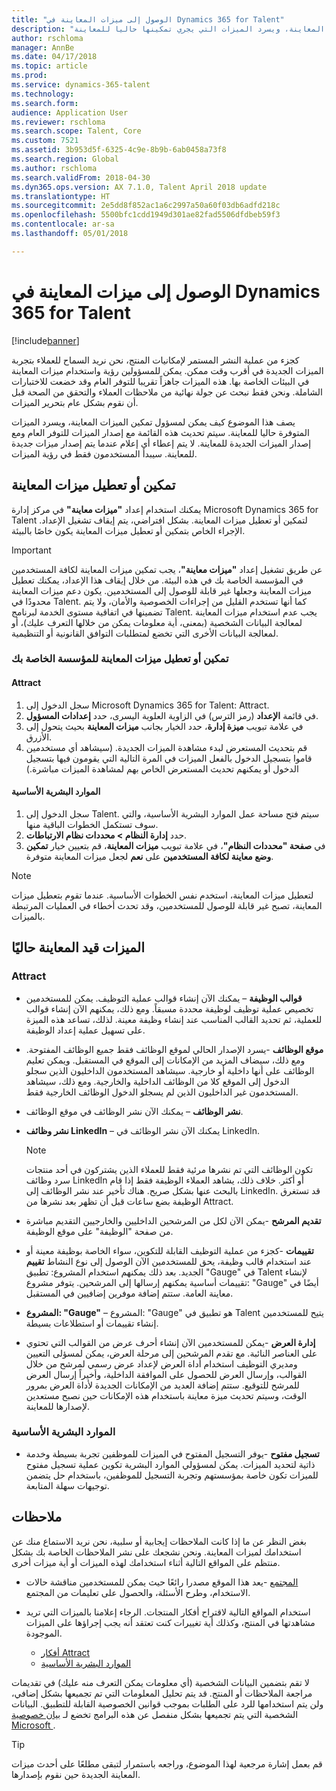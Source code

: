 ```yaml
---
title: "الوصول إلى ميزات المعاينة في Dynamics 365 for Talent"
description: "يصف هذا الموضوع كيف يمكن لمسؤول تمكين الميزات المعاينة، ويسرد الميزات التي يجري تمكينها حاليا للمعاينة."
author: rschloma
manager: AnnBe
ms.date: 04/17/2018
ms.topic: article
ms.prod: 
ms.service: dynamics-365-talent
ms.technology: 
ms.search.form: 
audience: Application User
ms.reviewer: rschloma
ms.search.scope: Talent, Core
ms.custom: 7521
ms.assetid: 3b953d5f-6325-4c9e-8b9b-6ab0458a73f8
ms.search.region: Global
ms.author: rschloma
ms.search.validFrom: 2018-04-30
ms.dyn365.ops.version: AX 7.1.0, Talent April 2018 update
ms.translationtype: HT
ms.sourcegitcommit: 2e5dd8f852ac1a6c2997a50a60f03db6adfd218c
ms.openlocfilehash: 5500bfc1cdd1949d301ae82fad5506dfdbeb59f3
ms.contentlocale: ar-sa
ms.lasthandoff: 05/01/2018

---
```


# <a name="access-preview-features-in-dynamics-365-for-talent"></a>الوصول إلى ميزات المعاينة في Dynamics 365 for Talent 

[!include[banner](../includes/banner.md)]

كجزء من عملية النشر المستمر لإمكانيات المنتج، نحن نريد السماح للعملاء بتجربة الميزات الجديدة في أقرب وقت ممكن. يمكن للمسؤولين رؤية واستخدام ميزات المعاينة في البيئات الخاصة بها. هذه الميزات جاهزاً تقريبا للتوفر العام وقد خضعت للاختبارات الشاملة. ونحن فقط نبحث عن جولة نهائية من ملاحظات العملاء والتحقق من الصحة قبل أن نقوم بشكل عام بتحرير الميزات.

يصف هذا الموضوع كيف يمكن لمسؤول تمكين الميزات المعاينة، ويسرد الميزات المتوفرة حاليا للمعاينة. سيتم تحديث هذه القائمة مع إصدار الميزات للتوفر العام ومع إصدار الميزات الجديدة للمعاينة. لا يتم إعطاء أي إعلام عندما يتم إصدار ميزات جديدة للمعاينة. سيبدأ المستخدمون فقط في رؤية الميزات.

## <a name="enable-or-disable-preview-features"></a>تمكين أو تعطيل ميزات المعاينة

يمكنك استخدام إعداد **"ميزات معاينة"** في مركز إدارة Microsoft Dynamics 365 for Talent لتمكين أو تعطيل ميزات المعاينة. بشكل افتراضي، يتم إيقاف تشغيل الإعداد. الإجراء الخاص بتمكين أو تعطيل ميزات المعاينة يكون خاصًا بالبيئة.

> [!IMPORTANT]
> عن طريق تشغيل إعداد **"ميزات معاينة"**، يجب تمكين ميزات المعاينة لكافة المستخدمين في المؤسسة الخاصة بك في هذه البيئة. من خلال إيقاف هذا الإعداد، يمكنك تعطيل ميزات المعاينة وجعلها غير قابلة للوصول إلى المستخدمين. يكون دعم ميزات المعاينة محدودًا في Talent. كما أنها تستخدم القليل من إجراءات الخصوصية والأمان، ولا يتم تضمينها في اتفاقية مستوى الخدمة لبرنامج Talent. يجب عدم استخدام ميزات المعاينة لمعالجة البيانات الشخصية (بمعنى، أية معلومات يمكن من خلالها التعرف عليك)، أو لمعالجة البيانات الأخرى التي تخضع لمتطلبات التوافق القانونية أو التنظيمية.

### <a name="enable-or-disable-preview-features-for-your-organization"></a>تمكين أو تعطيل ميزات المعاينة للمؤسسة الخاصة بك

#### <a name="attract"></a>Attract

1. سجل الدخول إلى Microsoft Dynamics 365 for Talent: Attract.
2. في قائمة **الإعداد** (رمز الترس) في الزاوية العلوية اليسرى، حدد **إعدادات المسؤول**.
3. في علامة تبويب **ميزة إدارة**، حدد الخيار بجانب **ميزات المعاينة** بحيث يتحول إلى الأزرق.
4. قم بتحديث المستعرض لبدء مشاهدة الميزات الجديدة. (سيشاهد أي مستخدمين قاموا بتسجيل الدخول بالفعل الميزات في المرة التالية التي يقومون فيها بتسجيل الدخول أو يمكنهم تحديث المستعرض الخاص بهم لمشاهدة الميزات مباشرة.)

#### <a name="core-hr"></a>الموارد البشرية الأساسية

1. سجل الدخول إلى Talent. سيتم فتح مساحة عمل الموارد البشرية الأساسية، والتي سوف تستكمل الخطوات الباقية منها. 
2. حدد **إدارة النظام \> محددات نظام الارتباطات**.
3. في **صفحة "محددات النظام"**، في علامة تبويب **ميزات المعاينة**، قم بتعيين خيار **تمكين وضع معاينة لكافة المستخدمين** على **نعم** لجعل ميزات المعاينة متوفرة.

> [!NOTE]
> لتعطيل ميزات المعاينة، استخدم نفس الخطوات الأساسية. عندما تقوم بتعطيل ميزات المعاينة، تصبح غير قابلة للوصول للمستخدمين، وقد تحدث أخطاء في العمليات المرتبطة بالميزات.

## <a name="features-that-are-currently-in-preview"></a>الميزات قيد المعاينة حاليًا

### <a name="attract"></a>Attract

- **قوالب الوظيفة** – يمكنك الآن إنشاء قوالب عملية التوظيف. يمكن للمستخدمين تخصيص عملية توظيف لوظيفة محددة مسبقاً. ومع ذلك، يمكنهم الآن إنشاء قوالب للعملية، ثم تحديد القالب المناسب عند إنشاء وظيفة معينة. لذلك، تساعد هذه الميزة على تسهيل عملية إعداد الوظيفة.
- **موقع الوظائف** -يسرد الإصدار الحالي لموقع الوظائف فقط جميع الوظائف المفتوحة. ومع ذلك، سيضاف المزيد من الإمكانات إلى الموقع في المستقبل. ويمكن تعليم الوظائف على أنها داخلية أو خارجية. سيشاهد المستخدمون الداخليون الذين سجلو الدخول إلى الموقع كلا من الوظائف الداخلية والخارجية. ومع ذلك، سيشاهد المستخدمون غير الداخليون الذين لم يسجلو الدخول الوظائف الخارجية فقط.
- **نشر الوظائف** – يمكنك الآن نشر الوظائف في موقع الوظائف.
- **نشر وظائف LinkedIn** – يمكنك الآن نشر الوظائف في LinkedIn.

    > [!NOTE]
    > تكون الوظائف التي تم نشرها مرئية فقط للعملاء الذين يشتركون في أحد منتجات سرد وظائف LinkedIn أو أكثر. خلاف ذلك، يشاهد العملاء الوظيفة فقط إذا قام بالبحث عنها بشكل صريح. هناك تأخير عند نشر الوظائف إلى LinkedIn. قد تستغرق الوظيفة بضع ساعات قبل أن تظهر بعد نشرها من Attract.

- **تقديم المرشح** -يمكن الآن لكل من المرشحين الداخليين والخارجيين التقديم مباشرة من صفحة "الوظيفة" على موقع الوظيفة.
- **تقييمات** -كجزء من عملية التوظيف القابلة للتكوين، سواء الخاصة بوظيفة معينة أو عند استخدام قالب وظيفة، يحق للمستخدمين الآن الوصول إلى نوع النشاط **تقييم** الجديد. بعد ذلك يمكنهم استخدام المشروع: تطبيق "Gauge" في Talent لإنشاء تقييمات أساسية يمكنهم إرسالها إلى المرشحين. يتوفر مشروع: "Gauge" أيضًا في معاينة العامة. ستتم إضافة موفرين إضافيين في المستقبل.
- **المشروع: "Gauge"** – المشروع: "Gauge" هو تطبيق في Talent يتيح للمستخدمين إنشاء تقييمات أو استطلاعات بسيطة.
- **إدارة العرض** -يمكن للمستخدمين الآن إنشاء أحرف عرض من القوالب التي تحتوي على العناصر النائبة. مع تقدم المرشحين إلى مرحلة العرض، يمكن لمسؤلى التعيين ومديري التوظيف استخدام أداة العرض لإعداد عرض رسمي لمرشح من خلال القوالب، وإرسال العرض للحصول على الموافقة الداخلية، وأخيراً إرسال العرض للمرشح للتوقيع. ستتم إضافة العديد من الإمكانات الجديدة لأداة العرض بمرور الوقت، وسيتم تحديث ميزة معاينة باستخدام هذه الإمكانات حين نصبح مستعدين لإصدارها للمعاينة.

### <a name="core-hr"></a>الموارد البشرية الأساسية

- **تسجيل مفتوح** -يوفر التسجيل المفتوح في الميزات للموظفين تجربة بسيطة وخدمة ذاتية لتحديد الميزات. يمكن لمسؤولي الموارد البشرية تكوين عملية تسجيل مفتوح للميزات تكون خاصة بمؤسستهم وتجربة التسجيل للموظفين، باستخدام حل يتضمن توجيهات سهلة المتابعة.

## <a name="feedback"></a>ملاحظات

بغض النظر عن ما إذا كانت الملاحظات إيجابية أو سلبية، نحن نريد الاستماع منك عن استخدامك لميزات المعاينة. ونحن نشجعك على نشر الملاحظات الخاصة بك بشكل منتظم على المواقع التالية أثناء استخدامك لهذه الميزات أو أية ميزات أخرى.

- [المجتمع](https://community.dynamics.com/enterprise/f/759?pi53869=0&category=Talent) -يعد هذا الموقع مصدرا رائعًا حيث يمكن للمستخدمين مناقشة حالات الاستخدام، وطرح الأسئلة، والحصول على تعليمات من المجتمع.
- استخدام المواقع التالية لاقتراح أفكار المنتجات. الرجاء إعلامنا بالميزات التي تريد مشاهدتها في المنتج، وكذلك أية تغييرات كنت تعتقد أنه يجب إجراؤها على الميزات الموجودة.

    - [أفكار Attract](https://powerusers.microsoft.com/t5/Ideas-for-Attract/idb-p/Attract)
    - [الموارد البشرية الأساسية](https://powerusers.microsoft.com/t5/Ideas-for-Human-Resources/idb-p/HumanResources)

لا تقم بتضمين البيانات الشخصية (أي معلومات يمكن التعرف منه عليك) في تقديمات مراجعة الملاحظات أو المنتج. قد يتم تحليل المعلومات التي تم تجميعها بشكل إضافي، ولن يتم استخدامها للرد على الطلبات بموجب قوانين الخصوصية القابلة للتطبيق. البيانات الشخصية التي يتم تجميعها بشكل منفصل عن هذه البرامج تخضع لـ [بيان خصوصية Microsoft ](https://privacy.microsoft.com/en-us/privacystatement).

> [!TIP]
> قم بعمل إشارة مرجعية لهذا الموضوع، وراجعه باستمرار لتبقى مطلعًا على أحدث ميزات المعاينة الجديدة حين نقوم بإصدارها.

